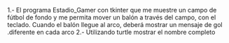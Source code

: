 1.- El programa Estadio_Gamer con tkinter que me muestre un campo de fútbol de fondo y me permita mover un balón a través del campo, con el teclado. Cuando el balón llegue al arco, deberá mostrar un mensaje de gol .diferente en cada arco
2.- Utilizando turtle mostrar el nombre completo
